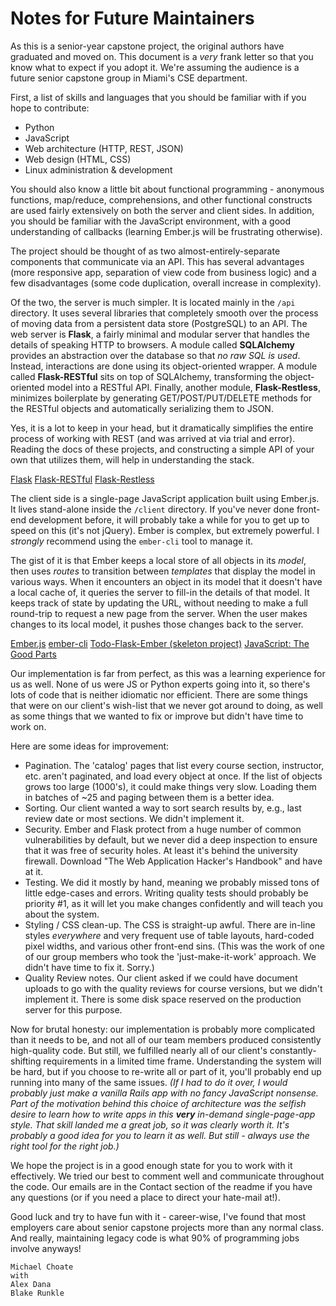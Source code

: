 # Notes for Future Maintainers

As this is a senior-year capstone project, the original authors have graduated
and moved on. This document is a _very_ frank letter so that you know what to
expect if you adopt it. We're assuming the audience is a future senior capstone
group in Miami's CSE department. 

First, a list of skills and languages that you should be familiar with if you
hope to contribute: 

* Python
* JavaScript
* Web architecture (HTTP, REST, JSON)
* Web design (HTML, CSS)
* Linux administration & development

You should also know a little bit about functional programming - anonymous
functions, map/reduce, comprehensions, and other functional constructs are used
fairly extensively on both the server and client sides. In addition, you should
be familiar with the JavaScript environment, with a good understanding of
callbacks (learning Ember.js will be frustrating otherwise). 

The project should be thought of as two almost-entirely-separate components that
communicate via an API. This has several advantages (more responsive app,
separation of view code from business logic) and a few disadvantages (some code
duplication, overall increase in complexity). 

Of the two, the server is much simpler. It is located mainly in the `/api`
directory. It uses several libraries that completely smooth over the process of
moving data from a persistent data store (PostgreSQL) to an API. The web server
is **Flask**, a fairly minimal and modular server that handles the details of
speaking HTTP to browsers. A module called **SQLAlchemy** provides an abstraction
over the database so that _no raw SQL is used_. Instead, interactions are done
using its object-oriented wrapper. A module called **Flask-RESTful** sits on top
of SQLAlchemy, transforming the object-oriented model into a RESTful API.
Finally, another module, **Flask-Restless**, minimizes boilerplate by generating
GET/POST/PUT/DELETE methods for the RESTful objects and automatically
serializing them to JSON. 

Yes, it is a lot to keep in your head, but it dramatically simplifies the entire
process of working with REST (and was arrived at via trial and error). Reading
the docs of these projects, and constructing a simple API of your own that
utilizes them, will help in understanding the stack. 

[Flask](http://flask.pocoo.org/)
[Flask-RESTful](https://flask-restful.readthedocs.org/en/0.3.2/)
[Flask-Restless](https://flask-restless.readthedocs.org/en/latest/)

The client side is a single-page JavaScript application built using Ember.js. It
lives stand-alone inside the `/client` directory. If you've never done front-end
development before, it will probably take a while for you to get up to speed on
this (it's not jQuery). Ember is complex, but extremely powerful. I _strongly_
recommend using the `ember-cli` tool to manage it. 

The gist of it is that Ember keeps a local store of all objects in its _model_,
then uses _routes_ to transition between _templates_ that display the model in
various ways. When it encounters an object in its model that it doesn't have a
local cache of, it queries the server to fill-in the details of that model. It
keeps track of state by updating the URL, without needing to make a full
round-trip to request a new page from the server. When the user makes changes to
its local model, it pushes those changes back to the server. 

[Ember.js](http://emberjs.com/)
[ember-cli](http://www.ember-cli.com/)
[Todo-Flask-Ember (skeleton project)](https://github.com/gaganpreet/todo-flask-ember)
[JavaScript: The Good Parts](https://www.google.com/search?q=javascript+the+good+parts)

Our implementation is far from perfect, as this was a learning experience for us
as well. None of us were JS or Python experts going into it, so there's lots of
code that is neither idiomatic nor efficient. There are some things that were on
our client's wish-list that we never got around to doing, as well as some things
that we wanted to fix or improve but didn't have time to work on. 

Here are some ideas for improvement: 

* Pagination. The 'catalog' pages that list every course section, instructor,
etc. aren't paginated, and load every object at once. If the list of objects
grows too large (1000's), it could make things very slow. Loading them in
batches of ~25 and paging between them is a better idea. 
* Sorting. Our client wanted a way to sort search results by, e.g., last review
date or most sections. We didn't implement it. 
* Security. Ember and Flask protect from a huge number of common vulnerabilities
by default, but we never did a deep inspection to ensure that it was free of
security holes. At least it's behind the university firewall. Download "The Web
Application Hacker's Handbook" and have at it. 
* Testing. We did it mostly by hand, meaning we probably missed tons of little
edge-cases and errors. Writing quality tests should probably be priority #1, as
it will let you make changes confidently and will teach you about the system.
* Styling / CSS clean-up. The CSS is straight-up awful. There are in-line styles
_everywhere_ and very frequent use of table layouts, hard-coded pixel widths,
and various other front-end sins. (This was the work of one of our group members
who took the 'just-make-it-work' approach. We didn't have time to fix it.
Sorry.)
* Quality Review notes. Our client asked if we could have document uploads to go
with the quality reviews for course versions, but we didn't implement it. There
is some disk space reserved on the production server for this purpose.

Now for brutal honesty: our implementation is probably more complicated than it
needs to be, and not all of our team members produced consistently high-quality
code. But still, we fulfilled nearly all of our client's constantly-shifting
requirements in a limited time frame. Understanding the system will be hard, but
if you choose to re-write all or part of it, you'll probably end up running into
many of the same issues. _(If I had to do it over, I would probably just make a
vanilla Rails app with no fancy JavaScript nonsense. Part of the motivation
behind this choice of architecture was the selfish desire to learn how to write
apps in this **very** in-demand single-page-app style. That skill landed me a
great job, so it was clearly worth it. It's probably a good idea for you to
learn it as well. But still - always use the right tool for the right job.)_

We hope the project is in a good enough state for you to work with it
effectively. We tried our best to comment well and communicate throughout the
code. Our emails are in the Contact section of the readme if you have any
questions (or if you need a place to direct your hate-mail at!). 

Good luck and try to have fun with it - career-wise, I've found that most
employers care about senior capstone projects more than any normal class. And
really, maintaining legacy code is what 90% of programming jobs involve anyways! 

    Michael Choate
    with
    Alex Dana
    Blake Runkle
